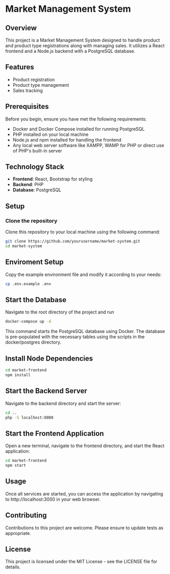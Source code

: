 # Market Management System

## Overview
This project is a Market Management System designed to handle product and product type registrations along with managing sales. It utilizes a React frontend and a Node.js backend with a PostgreSQL database.

## Features
- Product registration
- Product type management
- Sales tracking

## Prerequisites
Before you begin, ensure you have met the following requirements:
- Docker and Docker Compose installed for running PostgreSQL
- PHP installed on your local machine
- Node.js and npm installed for handling the frontend
- Any local web server software like XAMPP, WAMP for PHP or direct use of PHP's built-in server

## Technology Stack
- **Frontend**: React, Bootstrap for styling
- **Backend**: PHP
- **Database**: PostgreSQL

## Setup

### Clone the repository
Clone this repository to your local machine using the following command:
```bash
git clone https://github.com/yourusername/market-system.git
cd market-system
```

## Enviroment Setup
Copy the example environment file and modify it according to your needs:
```bash
cp .env.example .env
```

## Start the Database
Navigate to the root directory of the project and run
```bash 
docker-compose up -d
```
This command starts the PostgreSQL database using Docker. The database is pre-populated with the necessary tables using the scripts in the docker/postgres directory.

## Install Node Dependencies
``` bash 
cd market-frontend
npm install
```

## Start the Backend Server
Navigate to the backend directory and start the server:
```bash
cd ..
php -S localhost:8080
``` 

## Start the Frontend Application
Open a new terminal, navigate to the frontend directory, and start the React application:
```bash
cd market-frontend
npm start
```
## Usage
Once all services are started, you can access the application by navigating to http://localhost:3000 in your web browser.

## Contributing
Contributions to this project are welcome. Please ensure to update tests as appropriate.

## License
This project is licensed under the MIT License - see the LICENSE file for details.